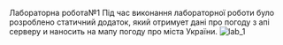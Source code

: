 
Лабораторна робота№1
Під час виконання лабораторної роботи було розроблено статичний додаток, який отримует дані про погоду з апi серверу и наносить на мапу погоду про міста України.
![lab_1](https://user-images.githubusercontent.com/34282964/33723621-d131bce2-db75-11e7-8890-102b86ee84db.jpg)
